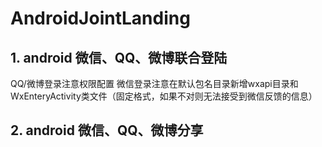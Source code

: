 # AndroidJointLanding
## 1. android 微信、QQ、微博联合登陆
QQ/微博登录注意权限配置
微信登录注意在默认包名目录新增wxapi目录和WxEnteryActivity类文件（固定格式，如果不对则无法接受到微信反馈的信息）
## 2. android 微信、QQ、微博分享